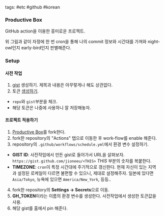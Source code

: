 tags: #etc #github #korean

### Productive Box

GitHub action을 이용한 흥미로운 프로젝트. 

위 그림과 같이 자정에 한 번 cron을 통해 나의 commit 정보와 시간대를 가져와 night-owl인지 early-bird인지 판별해준다.

### Setup

#### 사전 작업
1. [gist](https://gist.github.com/) 생성하기. 제목과 내용은 아무렇게나 해도 상관없다.
2. 토큰 [생성하기](https://github.com/settings/tokens/new).
  + `repo`와 `gist`부분을 체크. 
  + 해당 토큰은 나중에 사용하니 잘 저장해놓자.

#### 프로젝트 적용하기
1. [Productive Box](https://github.com/maxam2017/productive-box)를 fork한다.
2. fork한 repository의 "Actions" 탭으로 이동한 후 work-flow를 enable 해준다.
3. repository의 `.github/workflows/schedule.yml`에서 환경 변수 설정하기.
  + **GIST ID**: 사전작업에서 만든 gist로 들어가서 URL을 살펴보자. `https://gist.github.com/jioneeu/<THIS>` *THIS* 부분의 숫자를 복붙한다.
  + **TIMEZONE**: `cron`이 특정 시간대에 주기적으로 갱신한다. 현재 자신이 있는 지역과 설정된 로케일이 다르면 불편할 수 있으니, 제대로 설정해주자. 일본에 있다면 `Asia/Tokyo`, 뉴욕에 있으면 `America/New_York`, 등등..
4. fork한 repository의 **Settings → Secrets**으로 이동.
5. **GH_TOKEN**이라는 이름의 환경 변수를 생성한다. 사전작업에서 생성한 토큰값을 사용.
6. 해당 gist를 홈에서 pin 해준다.